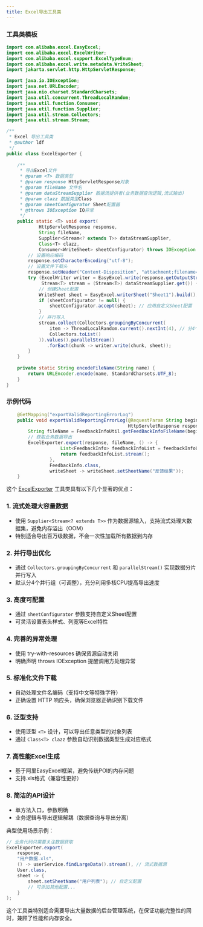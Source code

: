 ```yaml
---
title: Excel导出工具类
---
```

 

### 工具类模板

```java
import com.alibaba.excel.EasyExcel;
import com.alibaba.excel.ExcelWriter;
import com.alibaba.excel.support.ExcelTypeEnum;
import com.alibaba.excel.write.metadata.WriteSheet;
import jakarta.servlet.http.HttpServletResponse;

import java.io.IOException;
import java.net.URLEncoder;
import java.nio.charset.StandardCharsets;
import java.util.concurrent.ThreadLocalRandom;
import java.util.function.Consumer;
import java.util.function.Supplier;
import java.util.stream.Collectors;
import java.util.stream.Stream;

/**
 * Excel 导出工具类
 * @author ldf
 */
public class ExcelExporter {
    
    /**
     * 导出Excel文件
     * @param <T> 数据类型
     * @param response HttpServletResponse对象
     * @param fileName 文件名
     * @param dataStreamSupplier 数据流提供者(业务数据查询逻辑,流式输出)
     * @param clazz 数据类型Class
     * @param sheetConfigurator Sheet配置器
     * @throws IOException IO异常
     */
    public static <T> void export(
            HttpServletResponse response,
            String fileName,
            Supplier<Stream<? extends T>> dataStreamSupplier,
            Class<T> clazz,
            Consumer<WriteSheet> sheetConfigurator) throws IOException {
        // 设置响应编码
        response.setCharacterEncoding("utf-8");
        // 设置文件下载头
        response.setHeader("Content-Disposition", "attachment;filename=" + encodeFileName(fileName));
        try (ExcelWriter writer = EasyExcel.write(response.getOutputStream(), clazz).excelType(ExcelTypeEnum.XLS).build();
             Stream<T> stream = (Stream<T>) dataStreamSupplier.get()) {
            // 创建Sheet配置
            WriteSheet sheet = EasyExcel.writerSheet("Sheet1").build();
            if (sheetConfigurator != null) {
                sheetConfigurator.accept(sheet); // 应用自定义Sheet配置
            }
            // 并行写入
            stream.collect(Collectors.groupingByConcurrent(
                item -> ThreadLocalRandom.current().nextInt(4), // 分4个并行组
                Collectors.toList()
            )).values().parallelStream()
               .forEach(chunk -> writer.write(chunk, sheet));
        }
    }
    
    private static String encodeFileName(String name) {
        return URLEncoder.encode(name, StandardCharsets.UTF_8);
    }
}
```

### 示例代码

```java
    @GetMapping("exportValidReportingErrorLog")
    public void exportValidReportingErrorLog(@RequestParam String beginTime, @RequestParam String endTime,
                                             HttpServletResponse response) throws IOException {
        String fileName = FeedbackInfoUtil.getFeedBackInfoFileName(beginTime, endTime, "反馈结果-{}-{}.xls");
        // 获取业务数据导出
        ExcelExporter.export(response, fileName, () -> {
                    List<FeedbackInfo> feedbackInfoList = feedbackInfoUtil.getFeedbackInfoList(beginTime, endTime);
                    return feedbackInfoList.stream();
                },
                FeedbackInfo.class,
                writeSheet -> writeSheet.setSheetName("反馈结果"));
    }
```

这个 [ExcelExporter](file:///Users/ldf/app/ideaWorkSpace/zhongzhi/data-bootstrap/src/main/java/cn/devops/utils/ExcelExporter.java#L21-L62) 工具类具有以下几个显著的优点：

### 1. **流式处理大容量数据**
- 使用 `Supplier<Stream<? extends T>>` 作为数据源输入，支持流式处理大数据集，避免内存溢出（OOM）
- 特别适合导出百万级数据，不会一次性加载所有数据到内存

### 2. **并行导出优化**
- 通过 `Collectors.groupingByConcurrent` 和 `parallelStream()` 实现数据分片并行写入
- 默认分4个并行组（可调整），充分利用多核CPU提高导出速度

### 3. **高度可配置**
- 通过 `sheetConfigurator` 参数支持自定义Sheet配置
- 可灵活设置表头样式、列宽等Excel特性

### 4. **完善的异常处理**
- 使用 try-with-resources 确保资源自动关闭
- 明确声明 throws IOException 提醒调用方处理异常

### 5. **标准化文件下载**
- 自动处理文件名编码（支持中文等特殊字符）
- 正确设置 HTTP 响应头，确保浏览器正确识别下载文件

### 6. **泛型支持**
- 使用泛型 `<T>` 设计，可以导出任意类型的对象列表
- 通过 `Class<T> clazz` 参数自动识别数据类型生成对应格式

### 7. **高性能Excel生成**
- 基于阿里EasyExcel框架，避免传统POI的内存问题
- 支持.xls格式（兼容性更好）

### 8. **简洁的API设计**
- 单方法入口，参数明确
- 业务逻辑与导出逻辑解耦（数据查询与导出分离）

典型使用场景示例：
```java
// 业务代码只需要关注数据获取
ExcelExporter.export(
    response,
    "用户数据.xls",
    () -> userService.findLargeData().stream(), // 流式数据源
    User.class,
    sheet -> {
        sheet.setSheetName("用户列表"); // 自定义配置
        // 可添加其他配置...
    }
);
```


这个工具类特别适合需要导出大量数据的后台管理系统，在保证功能完整性的同时，兼顾了性能和内存安全。
